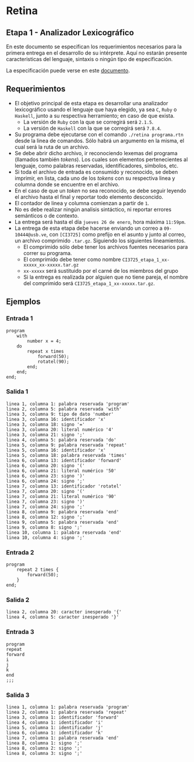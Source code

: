 # Retina

## Etapa 1 - Analizador Lexicográfico

En este documento se especifican los requerimientos necesarios para la primera entrega en el desarrollo de su intérprete. Aquí no estarán presente caracteristicas del lenguaje, sintaxis o ningún tipo de especificación.

La especificación puede verse en este [documento].

## Requerimientos

- El objetivo principal de esta etapa es desarrollar una analizador lexicográfico usando el lenguaje que haya elegido, ya sea `C`, `Ruby` o `Haskell`, junto a su respectiva herramiento; en caso de que exista.
    - La versión de `Ruby` con la que se corregirá será `2.1.5`.
    - La versión de `Haskell` con la que se corregirá será `7.8.4`.
- Su programa debe ejecutarse con el comando `./retina programa.rtn` desde la linea de comandos. Sólo habrá un argumento en la misma, el cual será la ruta de un archivo.
- Se debe abrir dicho archivo, ir reconociendo lexemas del programa (llamados también *tokens*). Los cuales son elementos pertenecientes al lenguaje, como palabras reservadas, identificadores, símbolos, etc.
- Si toda el archivo de entrada es consumido y reconocido, se deben imprimir, en lista, cada uno de los *tokens* con su respectiva linea y columna donde se encuentre en el archivo.
- En el caso de que un *token* no sea reconocido, se debe seguir leyendo el archivo hasta el final y reportar todo elemento desconcido.
- El contador de linea y columna comienzan a partir de `1`.
- No es debe realizar ningún analisis sintáctico, ni reportar errores semánticos o de contexto.
- La entrega será hasta el día `jueves 26 de enero`, hora máxima `11:59pm`.
- La entrega de esta etapa debe hacerse enviando un correo a `09-10444@usb.ve`, con `[CI3725]` como prefijo en el asunto y junto al correo, un archivo comprimido `.tar.gz`. Siguiendo los siguientes lineamientos.
    - El comprimido sólo debe tener los archivos fuentes necesarios para correr su programa.
    - El comprimido debe tener como nombre `CI3725_etapa_1_xx-xxxxx_xx-xxxxx.tar.gz`
    - `xx-xxxxx` será sustituido por el carné de los miembros del grupo
    - Si la entrega es realizada por alguien que no tiene pareja, el nombre del comprimido será `CI3725_etapa_1_xx-xxxxx.tar.gz`.

## Ejemplos

### Entrada 1

```
program
    with
        number x = 4;
    do
        repeat x times
            forward(50);
            rotatel(90);
        end;
    end;
end;
```

### Salida 1

```
linea 1, columna 1: palabra reservada 'program' 
linea 2, columna 5: palabra reservada 'with' 
linea 3, columna 9: tipo de dato 'number'
linea 3, columna 16: identificador 'x'
linea 3, columna 18: signo '='
linea 3, columna 20: literal numérico '4'
linea 3, columna 21: signo ';'
linea 4, columna 5: palabra reservada 'do' 
linea 5, columna 9: palabra reservada 'repeat' 
linea 5, columna 16: identificador 'x'
linea 5, columna 18: palabra reservada 'times' 
linea 6, columna 13: identificador 'forward'
linea 6, columna 20: signo '('
linea 6, columna 21: literal numérico '50'
linea 6, columna 23: signo ')'
linea 6, columna 24: signo ';'
linea 7, columna 13: identificador 'rotatel'
linea 7, columna 20: signo '('
linea 7, columna 21: literal numérico '90'
linea 7, columna 23: signo ')'
linea 7, columna 24: signo ';'
linea 8, columna 9: palabra reservada 'end' 
linea 8, columna 12: signo ';'
linea 9, columna 5: palabra reservada 'end' 
linea 9, columna 8: signo ';'
linea 10, columna 1: palabra reservada 'end' 
linea 10, columna 4: signo ';'
```

### Entrada 2

```
program
    repeat 2 times {
        forward(50);
    }    
end;
```

### Salida 2

```
linea 2, columna 20: caracter inesperado '{'
linea 4, columna 5: caracter inesperado '}'
```

### Entrada 3

```
program
repeat
forward
i
j
k  
end
;;;

```

### Salida 3

```
linea 1, columna 1: palabra reservada 'program'
linea 2, columna 1: palabra reservada 'repeat'
linea 3, columna 1: identificador 'forward'
linea 4, columna 1: identificador 'i'
linea 5, columna 1: identificador 'j'
linea 6, columna 1: identificador 'k'
linea 7, columna 1: palabra reservada 'end'
linea 8, columna 1: signo ';'
linea 8, columna 2: signo ';'
linea 8, columna 3: signo ';'
```

[documento]: <https://github.com/dvdalilue/retina/blob/master/lenguaje/especificacion.md>